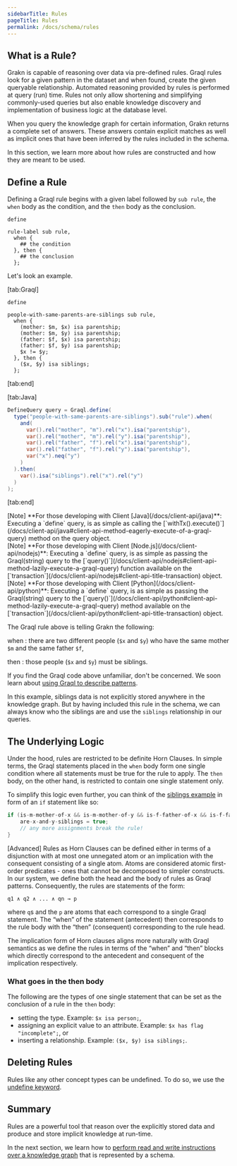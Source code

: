 ```yaml
---
sidebarTitle: Rules
pageTitle: Rules
permalink: /docs/schema/rules
---
```


## What is a Rule?
Grakn is capable of reasoning over data via pre-defined rules. Graql rules look for a given pattern in the dataset and when found, create the given queryable relationship. Automated reasoning provided by rules is performed at query (run) time. Rules not only allow shortening and simplifying commonly-used queries but also enable knowledge discovery and implementation of business logic at the database level.

When you query the knowledge graph for certain information, Grakn returns a complete set of answers. These answers contain explicit matches as well as implicit ones that have been inferred by the rules included in the schema.

In this section, we learn more about how rules are constructed and how they are meant to be used.

## Define a Rule
Defining a Graql rule begins with a given label followed by `sub rule`, the `when` body as the condition, and the `then` body as the conclusion.
<!-- test-ignore -->
```graql
define

rule-label sub rule,
  when {
    ## the condition
  }, then {
    ## the conclusion
  };
```

Let's look an example.

<div class="tabs dark">

[tab:Graql]
```graql
define

people-with-same-parents-are-siblings sub rule,
  when {
    (mother: $m, $x) isa parentship;
    (mother: $m, $y) isa parentship;
    (father: $f, $x) isa parentship;
    (father: $f, $y) isa parentship;
    $x != $y;
  }, then {
    ($x, $y) isa siblings;
  };
```
[tab:end]

[tab:Java]
```java
DefineQuery query = Graql.define(
  type("people-with-same-parents-are-siblings").sub("rule").when(
    and(
      var().rel("mother", "m").rel("x").isa("parentship"),
      var().rel("mother", "m").rel("y").isa("parentship"),
      var().rel("father", "f").rel("x").isa("parentship"),
      var().rel("father", "f").rel("y").isa("parentship"),
      var("x").neq("y")
    )
  ).then(
    var().isa("siblings").rel("x").rel("y")
  )
);
```
[tab:end]
</div>

<div class = "note">
[Note]
**For those developing with Client [Java](/docs/client-api/java)**: Executing a `define` query, is as simple as calling the [`withTx().execute()`](/docs/client-api/java#client-api-method-eagerly-execute-of-a-graql-query) method on the query object.
</div>

<div class = "note">
[Note]
**For those developing with Client [Node.js](/docs/client-api/nodejs)**: Executing a `define` query, is as simple as passing the Graql(string) query to the [`query()`](/docs/client-api/nodejs#client-api-method-lazily-execute-a-graql-query) function available on the [`transaction`](/docs/client-api/nodejs#client-api-title-transaction) object.
</div>

<div class = "note">
[Note]
**For those developing with Client [Python](/docs/client-api/python)**: Executing a `define` query, is as simple as passing the Graql(string) query to the [`query()`](/docs/client-api/python#client-api-method-lazily-execute-a-graql-query) method available on the [`transaction`](/docs/client-api/python#client-api-title-transaction) object.
</div>

The Graql rule above is telling Grakn the following:

when
: there are two different people (`$x` and `$y`) who have the same mother `$m` and the same father `$f`,

then
: those people (`$x` and `$y`) must be siblings.

If you find the Graql code above unfamiliar, don't be concerned. We soon learn about [using Graql to describe patterns](/docs/query/match-clause).

In this example, siblings data is not explicitly stored anywhere in the knowledge graph. But by having included this rule in the schema, we can always know who the siblings are and use the `siblings` relationship in our queries.

<!-- This is a basic example of how Graql rules can be useful. In a dedicated section, we learn about rules by looking at more examples of [rule-based automated reasoning](...). -->

## The Underlying Logic
Under the hood, rules are restricted to be definite Horn Clauses. In simple terms, the Graql statements placed in the `when` body form one single condition where all statements must be true for the rule to apply. The `then` body, on the other hand, is restricted to contain one single statement only.

To simplify this logic even further, you can think of the [siblings example](#define-a-rule) in form of an `if` statement like so:
<!-- test-ignore -->
```java
if (is-m-mother-of-x && is-m-mother-of-y && is-f-father-of-x && is-f-father-of-y && is-x-different-to-y) {
    are-x-and-y-siblings = true;
    // any more assignments break the rule!
}
```

<div class="note">
[Advanced]
Rules as Horn Clauses can be defined either in terms of a disjunction with at most one unnegated atom or an implication with the consequent consisting of a single atom. Atoms are considered atomic first-order predicates - ones that cannot be decomposed to simpler constructs.
In our system, we define both the head and the body of rules as Graql patterns. Consequently, the rules are statements of the form:

```
q1 ∧ q2 ∧ ... ∧ qn → p
```

where `q`s and the `p` are atoms that each correspond to a single Graql statement. The “when” of the statement (antecedent) then corresponds to the rule body with the “then” (consequent) corresponding to the rule head.

The implication form of Horn clauses aligns more naturally with Graql semantics as we define the rules in terms of the “when” and “then” blocks which directly correspond to the antecedent and consequent of the implication respectively.
</div>

### What goes in the then body
The following are the types of one single statement that can be set as the conclusion of a rule in the `then` body:
- setting the type. Example: `$x isa person;`,
- assigning an explicit value to an attribute. Example: `$x has flag "incomplete";`, or
- inserting a relationship. Example: `($x, $y) isa siblings;`.

## Deleting Rules
Rules like any other concept types can be undefined. To do so, we use the [undefine keyword](/docs/schema/concepts#undefine).

## Summary
Rules are a powerful tool that reason over the explicitly stored data and produce and store implicit knowledge at run-time.

In the next section, we learn how to [perform read and write instructions over a knowledge graph](/docs/query/overview) that is represented by a schema.